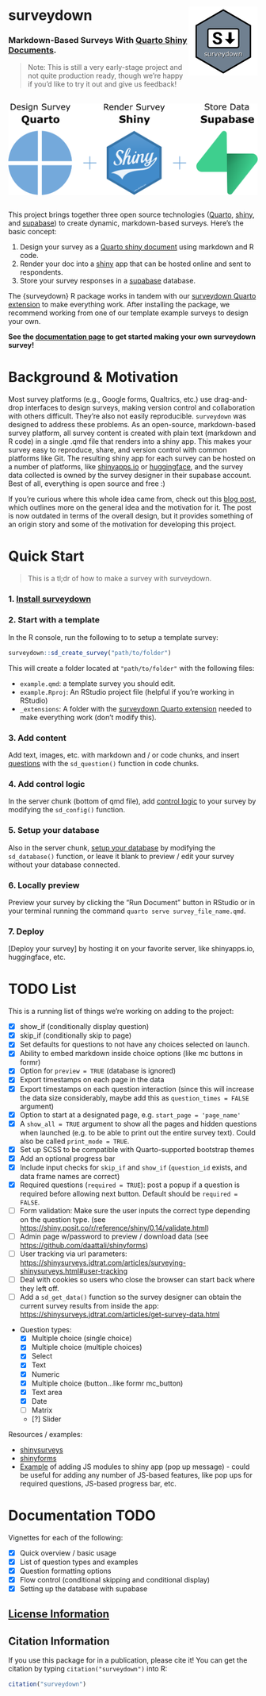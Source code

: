 
<!-- README.md is generated from README.Rmd. Please edit that file -->

# surveydown <a href='https://jhelvy.github.io/surveydown/'><img src='man/figures/logo.png' align="right" style="height:139px;"/></a>

### Markdown-Based Surveys With [Quarto Shiny Documents](https://quarto.org/docs/dashboards/interactivity/shiny-r.html).

> Note: This is still a very early-stage project and not quite
> production ready, though we’re happy if you’d like to try it out and
> give us feedback!

<br>
<center>
<img src='man/figures/technologies.png' align="center" style="max-height:200px;"/>
</center>

<br>

This project brings together three open source technologies
([Quarto](https://quarto.org/), [shiny](https://shiny.posit.co/), and
[supabase](https://supabase.com/)) to create dynamic, markdown-based
surveys. Here’s the basic concept:

1.  Design your survey as a [Quarto shiny
    document](https://quarto.org/docs/dashboards/interactivity/shiny-r.html)
    using markdown and R code.
2.  Render your doc into a [shiny](https://shiny.posit.co/) app that can
    be hosted online and sent to respondents.
3.  Store your survey responses in a [supabase](https://supabase.com/)
    database.

The {surveydown} R package works in tandem with our [surveydown Quarto
extension](https://github.com/jhelvy/surveydown-ext) to make everything
work. After installing the package, we recommend working from one of our
template example surveys to design your own.

**See the [documentation page](https://jhelvy.github.io/surveydown/) to
get started making your own surveydown survey!**

# Background & Motivation

Most survey platforms (e.g., Google forms, Qualtrics, etc.) use
drag-and-drop interfaces to design surveys, making version control and
collaboration with others difficult. They’re also not easily
reproducible. `surveydown` was designed to address these problems. As an
open-source, markdown-based survey platform, all survey content is
created with plain text (markdown and R code) in a single .qmd file that
renders into a shiny app. This makes your survey easy to reproduce,
share, and version control with common platforms like Git. The resulting
shiny app for each survey can be hosted on a number of platforms, like
[shinyapps.io](https://shinyapps.io/) or
[huggingface](https://huggingface.co/), and the survey data collected is
owned by the survey designer in their supabase account. Best of all,
everything is open source and free :)

If you’re curious where this whole idea came from, check out this [blog
post](https://www.jhelvy.com/blog/2023-04-06-markdown-surveys/), which
outlines more on the general idea and the motivation for it. The post is
now outdated in terms of the overall design, but it provides something
of an origin story and some of the motivation for developing this
project.

# Quick Start

> This is a tl;dr of how to make a survey with surveydown.

### 1. [**Install surveydown**]()

### 2. **Start with a template**

In the R console, run the following to to setup a template survey:

``` r
surveydown::sd_create_survey("path/to/folder")
```

This will create a folder located at `"path/to/folder"` with the
following files:

- `example.qmd`: a template survey you should edit.
- `example.Rproj`: An RStudio project file (helpful if you’re working in
  RStudio)
- `_extensions`: A folder with the [surveydown Quarto
  extension](https://github.com/jhelvy/surveydown-ext) needed to make
  everything work (don’t modify this).

### 3. **Add content**

Add text, images, etc. with markdown and / or code chunks, and insert
[questions]() with the `sd_question()` function in code chunks.

### 4. **Add control logic**

In the server chunk (bottom of qmd file), add [control logic]() to your
survey by modifying the `sd_config()` function.

### 5. **Setup your database**

Also in the server chunk, [setup your database]() by modifying the
`sd_database()` function, or leave it blank to preview / edit your
survey without your database connected.

### 6. **Locally preview**

Preview your survey by clicking the “Run Document” button in RStudio or
in your terminal running the command
`quarto serve survey_file_name.qmd`.

### 7. **Deploy**

\[Deploy your survey\] by hosting it on your favorite server, like
shinyapps.io, huggingface, etc.

# TODO List

This is a running list of things we’re working on adding to the project:

- [x] show_if (conditionally display question)
- [x] skip_if (conditionally skip to page)
- [x] Set defaults for questions to not have any choices selected on
  launch.
- [x] Ability to embed markdown inside choice options (like mc buttons
  in formr)
- [x] Option for `preview = TRUE` (database is ignored)
- [x] Export timestamps on each page in the data
- [x] Export timestamps on each question interaction (since this will
  increase the data size considerably, maybe add this as
  `question_times = FALSE` argument)
- [x] Option to start at a designated page,
  e.g. `start_page = 'page_name'`
- [x] A `show_all = TRUE` argument to show all the pages and hidden
  questions when launched (e.g. to be able to print out the entire
  survey text). Could also be called `print_mode = TRUE`.
- [x] Set up SCSS to be compatible with Quarto-supported bootstrap
  themes
- [x] Add an optional progress bar
- [x] Include input checks for `skip_if` and `show_if` (`question_id`
  exists, and data frame names are correct)
- [x] Required questions (`required = TRUE`): post a popup if a question
  is required before allowing next button. Default should be
  `required = FALSE`.
- [ ] Form validation: Make sure the user inputs the correct type
  depending on the question type. (see
  <https://shiny.posit.co/r/reference/shiny/0.14/validate.html>)
- [ ] Admin page w/password to preview / download data (see
  <https://github.com/daattali/shinyforms>)
- [ ] User tracking via url parameters:
  <https://shinysurveys.jdtrat.com/articles/surveying-shinysurveys.html#user-tracking>
- [ ] Deal with cookies so users who close the browser can start back
  where they left off.
- [ ] Add a `sd_get_data()` function so the survey designer can obtain
  the current survey results from inside the app:
  <https://shinysurveys.jdtrat.com/articles/get-survey-data.html>
- Question types:
  - [x] Multiple choice (single choice)
  - [x] Multiple choice (multiple choices)
  - [x] Select
  - [x] Text
  - [x] Numeric
  - [x] Multiple choice (button…like formr mc_button)
  - [x] Text area
  - [x] Date
  - [ ] Matrix
  - \[?\] Slider

Resources / examples:

- [shinysurveys](https://github.com/jdtrat/shinysurveys)
- [shinyforms](https://github.com/daattali/shinyforms)
- [Example](https://rtask.thinkr.fr/pimping-your-shiny-app-with-a-javascript-library-an-example-using-sweetalert2/)
  of adding JS modules to shiny app (pop up message) - could be useful
  for adding any number of JS-based features, like pop ups for required
  questions, JS-based progress bar, etc.

# Documentation TODO

Vignettes for each of the following:

- [x] Quick overview / basic usage
- [x] List of question types and examples
- [x] Question formatting options
- [x] Flow control (conditional skipping and conditional display)
- [x] Setting up the database with supabase

## [License Information](https://github.com/jhelvy/surveydown/blob/master/LICENSE.md)

## Citation Information

If you use this package for in a publication, please cite it! You can
get the citation by typing `citation("surveydown")` into R:

``` r
citation("surveydown")
```
